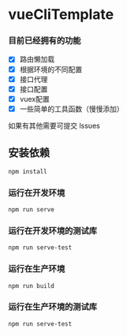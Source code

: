 # vueCliTemplate
### 目前已经拥有的功能
- [x] 路由懒加载
- [x] 根据环境的不同配置
- [x] 接口代理
- [x] 接口配置
- [x] vuex配置
- [x] 一些简单的工具函数（慢慢添加）

如果有其他需要可提交 lssues

## 安装依赖
```
npm install
```

### 运行在开发环境
```
npm run serve
```

### 运行在开发环境的测试库
```
npm run serve-test
```

### 运行在生产环境
```
npm run build
```

### 运行在生产环境的测试库
```
npm run serve-test
```
